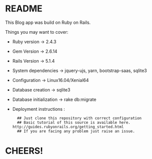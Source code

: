 # README

This Blog  app was build on Ruby on Rails.

Things you may want to cover:

* Ruby version -> 2.4.3

* Gem Version -> 2.6.14

* Rails Version -> 5.1.4

* System dependencies -> jquery-ujs, yarn, bootstrap-saas, sqlite3

* Configuration -> Linux16.04/Xenial64

* Database creation -> sqlite3

* Database initialization -> rake db:migrate

* Deployment instructions :
		
		## Just clone this repository with correct configuration
		## Basic tutorial of this source is available here. http://guides.rubyonrails.org/getting_started.html
		## If you are facing any problem just raise an issue.

# CHEERS!


